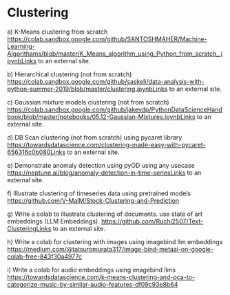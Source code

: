 # Clustering


a) K-Means clustering from scratch
https://colab.sandbox.google.com/github/SANTOSHMAHER/Machine-Learning-Algorithams/blob/master/K_Means_algorithm_using_Python_from_scratch_.ipynbLinks to an external site.

b) Hierarchical clustering (not from scratch)
https://colab.sandbox.google.com/github/saskeli/data-analysis-with-python-summer-2019/blob/master/clustering.ipynbLinks to an external site.

c) Gaussian mixture models clustering (not from scratch)
https://colab.sandbox.google.com/github/jakevdp/PythonDataScienceHandbook/blob/master/notebooks/05.12-Gaussian-Mixtures.ipynbLinks to an external site.

d) DB Scan clustering (not from scratch) using pycaret library 
https://towardsdatascience.com/clustering-made-easy-with-pycaret-656316c0b080Links to an external site.

e) Demonstrate anomaly detection using pyOD using any usecase
https://neptune.ai/blog/anomaly-detection-in-time-seriesLinks to an external site.

f) Illustrate clustering of timeseries data using pretrained models 
https://github.com/V-MalM/Stock-Clustering-and-Prediction
 
g) Write a colab to illustrate clustering  of documents. use state of art embeddings (LLM Embeddings).
https://github.com/Ruchi2507/Text-ClusteringLinks to an external site.

h) Write a colab for clustering with images using imagebind llm embeddings 
https://medium.com/@tatsuromurata317/image-bind-metaai-on-google-colab-free-843f30a4977c

i) Write a colab for audio embeddings using imagebind llms
https://towardsdatascience.com/k-means-clustering-and-pca-to-categorize-music-by-similar-audio-features-df09c93e8b64
